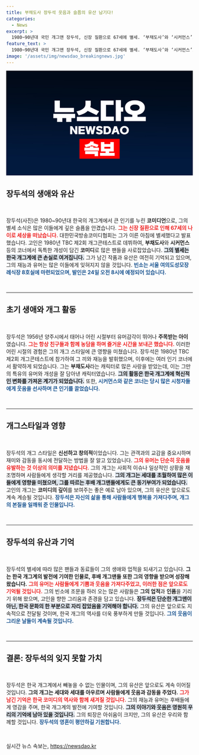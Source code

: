 ```yaml
---
title: 부채도사 장두석 웃음과 슬픔의 유산 남기다!
categories:
  - News
excerpt: >
  1980~90년대 국민 개그맨 장두석, 신장 질환으로 67세에 별세. ‘부채도사’와 ‘시커먼스’로 사랑받은 그가 남긴 웃음과 추억, 마지막 인사는 언제?
feature_text: >
  1980~90년대 국민 개그맨 장두석, 신장 질환으로 67세에 별세. ‘부채도사’와 ‘시커먼스’로 사랑받은 그가 남긴 웃음과 추억, 마지막 인사는 언제?
image: '/assets/img/newsdao_breakingnews.jpg'
---
```


<p><img src="/assets/img/newsdao_breakingnews.jpg" alt="pcversion 속보" /></p>

<h2 data-ke-size="size26">장두석의 생애와 유산</h2>

<p data-ke-size="size16">&nbsp;</p>

<p>장두석(사진)은 1980~90년대 한국의 개그계에서 큰 인기를 누린 <b>코미디언</b>으로, 그의 별세 소식은 많은 이들에게 깊은 슬픔을 안겼습니다. <b><span style="color: #ee2323;">그는 신장 질환으로 인해 67세의 나이로 세상을 떠났습니다.</span></b> 대한민국방송코미디협회는 그가 이른 아침에 별세했다고 발표했습니다. 고인은 1980년 TBC 제2회 개그콘테스트로 데뷔하여, <b>부채도사</b>와 <b>시커먼스</b> 등의 코너에서 독특한 개성이 담긴 <b>코미디</b>로 많은 팬들을 사로잡았습니다. <b><span style="background-color: #21538527;">그의 별세는 한국 개그계에 큰 손실로 여겨집니다.</span></b> 그가 남긴 작품과 유산은 여전히 기억되고 있으며, 그의 재능과 유머는 많은 이들에게 잊혀지지 않을 것입니다. <b><span style="color: #1a5490;">빈소는 서울 여의도성모장례식장 8호실에 마련되었으며, 발인은 24일 오전 8시에 예정되어 있습니다.</span></b> <p data-ke-size="size16">&nbsp;</p></p>

<hr>

<h2 data-ke-size="size26">초기 생애와 개그 활동</h2>

<p data-ke-size="size16">&nbsp;</p>

<p>장두석은 1956년  양주시에서 태어나 어린 시절부터 유머감각이 뛰어나 <b>주목받는 아이</b>였습니다. <b><span style="color: #ee2323;">그는 항상 친구들과 함께 농담을 하며 즐거운 시간을 보내곤 했습니다.</span></b> 이러한 어린 시절의 경험은 그의 개그 스타일에 큰 영향을 미쳤습니다. 장두석은 1980년 TBC 제2회 개그콘테스트에 참가하여 그 끼와 재능을 발휘했으며, 이후에는 여러 인기 코너에서 활약하게 되었습니다. 그는 <b>부채도사</b>라는 캐릭터로 많은 사랑을 받았는데, 이는 그만의 특유의 유머와 개성을 잘 담아낸 캐릭터였습니다. <b><span style="background-color: #21538527;">그의 활동은 한국 개그계에 혁신적인 변화를 가져온 계기가 되었습니다.</span></b> 또한, <b><span style="color: #1a5490;">시커먼스와 같은 코너는 당시 많은 시청자들에게 웃음을 선사하며 큰 인기를 끌었습니다.</span></b> <p data-ke-size="size16">&nbsp;</p></p>

<hr>

<h2 data-ke-size="size26">개그스타일과 영향</h2>

<p data-ke-size="size16">&nbsp;</p>

<p>장두석의 개그 스타일은 <b>신선하고 창의적</b>이었습니다. 그는 관객과의 교감을 중요시하며 재미와 감동을 동시에 전달하는 방법을 잘 알고 있었습니다. <b><span style="color: #ee2323;">그의 유머는 단순히 웃음을 유발하는 것 이상의 의미를 지녔습니다.</span></b> 그의 개그는 사회적 이슈나 일상적인 상황을 재조명하며 사람들에게 생각할 거리를 제공했습니다. <b><span style="background-color: #21538527;">그의 개그는 세대를 초월하여 많은 이들에게 영향을 미쳤으며, 그를 따르는 후배 개그맨들에게도 큰 동기부여가 되었습니다.</span></b> 고인의 개그는 <b>코미디의 깊이</b>를 보여주는 좋은 예로 남아 있으며, 그의 유산은 앞으로도 계속 계승될 것입니다. <b><span style="color: #1a5490;">장두석은 자신의 삶을 통해 사람들에게 행복을 가져다주며, 개그의 본질을 일깨워 준 인물입니다.</span></b> <p data-ke-size="size16">&nbsp;</p></p>

<hr>

<h2 data-ke-size="size26">장두석의 유산과 기억</h2>

<p data-ke-size="size16">&nbsp;</p>

<p>장두석의 별세에 따라 많은 팬들과 동료들이 그의 생애와 업적을 되새기고 있습니다. <b>그는 한국 개그계의 발전에 기여한 인물로, 후배 개그맨들 또한 그의 영향을 받으며 성장해왔습니다.</b> <b><span style="color: #ee2323;">그의 유머는 사람들에게 기쁨과 웃음을 가져다주었고, 이러한 점은 앞으로도 기억될 것입니다.</span></b> 그의 빈소에 조문을 하러 오는 많은 사람들은 <b>그의 업적</b>과 <b>인품</b>을 기리기 위해 왔으며, 고인을 향한 그리움과 존경을 담고 있습니다. <b><span style="background-color: #21538527;">장두석은 단순한 개그맨이 아닌, 한국 문화의 한 부분으로 자리 잡았음을 기억해야 합니다.</span></b> 그의 유산은 앞으로도 지속적으로 전달될 것이며, 한국 개그의 역사를 더욱 풍부하게 만들 것입니다. <b><span style="color: #1a5490;">그의 웃음이 그리운 날들이 계속될 것입니다.</span></b> <p data-ke-size="size16">&nbsp;</p></p>

<hr>

<h2 data-ke-size="size26">결론: 장두석의 잊지 못할 가치</h2>

<p data-ke-size="size16">&nbsp;</p>

<p>장두석은 한국 개그계에서 빼놓을 수 없는 인물이며, 그의 유산은 앞으로도 계속 이어질 것입니다. <b>그의 개그는 세대와 세대를 아우르며 사람들에게 웃음과 감동을 주었다.</b> <b><span style="color: #ee2323;">그가 남긴 기억은 한국 코미디의 역사와 함께 새겨질 것입니다.</span></b> 그의 재능과 유머는 후배들에게 영감을 주며, 한국 개그계의 발전에 기여할 것입니다. <b><span style="background-color: #21538527;">그의 이야기와 웃음은 영원히 우리의 기억에 남아 있을 것입니다.</span></b> 그의 퇴장은 아쉬움이 크지만, 그의 유산은 우리와 함께할 것입니다. <b><span style="color: #1a5490;">장두석의 영혼이 평안하길 기원합니다.</span></b> <p data-ke-size="size16">&nbsp;</p></p>
실시간 뉴스 속보는, <a href="https://newsdao.kr" rel="dofollow">https://newsdao.kr</a>


